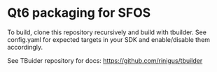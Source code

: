 # Qt6 packaging for SFOS

To build, clone this repository recursively and build with tbuilder. See config.yaml for expected targets in your SDK and enable/disable them accordingly.

See TBuider repository for docs: https://github.com/rinigus/tbuilder
